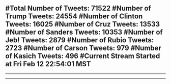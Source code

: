 #Total Number of Tweets: 71522 
#Number of Trump Tweets: 24554
#Number of Clinton Tweets: 16025
#Number of Cruz Tweets: 13533
#Number of Sanders Tweets: 10353
#Number of Jeb! Tweets: 2879
#Number of Rubio Tweets: 2723
#Number of Carson Tweets: 979
#Number of Kasich Tweets: 496
#Current Stream Started at Fri Feb 12 22:54:01 MST
---
---
---
